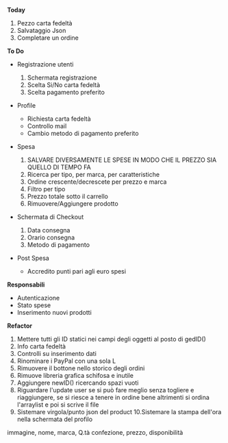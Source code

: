 **Today**

1. Pezzo carta fedeltà
2. Salvataggio Json
3. Completare un ordine

**To Do**

* Registrazione utenti
  1. Schermata registrazione
  2. Scelta Si/No carta fedeltà
  3. Scelta pagamento preferito

* Profile
  * Richiesta carta fedeltà
  * Controllo mail
  * Cambio metodo di pagamento preferito

* Spesa
  1. SALVARE DIVERSAMENTE LE SPESE IN MODO CHE IL PREZZO SIA QUELLO DI TEMPO FA 
  2. Ricerca per tipo, per marca, per caratteristiche
  3. Ordine crescente/decrescete per prezzo e marca
  4. Filtro per tipo
  5. Prezzo totale sotto il carrello
  6. Rimuovere/Aggiungere prodotto
* Schermata di Checkout
  1. Data consegna
  2. Orario consegna
  3. Metodo di pagamento
* Post Spesa
  * Accredito punti pari agli euro spesi



**Responsabili**

* Autenticazione
* Stato spese
* Inserimento nuovi prodotti



**Refactor**

1. Mettere tutti gli ID statici nei campi degli oggetti al posto di gedID()
2. Info carta fedeltà
3. Controlli su inserimento dati
4. Rinominare i PayPal con una sola L
5. Rimuovere il bottone nello storico degli ordini
6. Rimuove libreria grafica schifosa e inutile
7. Aggiungere newID() ricercando spazi vuoti
8. Riguardare l'update user se si può fare meglio senza togliere e riaggiungere, se si riesce a tenere in ordine bene altrimenti si ordina l'arraylist e poi si scrive il file
9. Sistemare virgola/punto json del product
10.Sistemare la stampa dell'ora nella schermata del profilo 






immagine, nome, marca, Q.tà confezione, prezzo, disponibilità